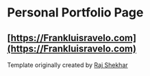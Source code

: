 # Personal Portfolio Page

## [https://Frankluisravelo.com](https://Frankluisravelo.com)

Template originally created by [Raj Shekhar](https://github.com/rajshekhar26)
